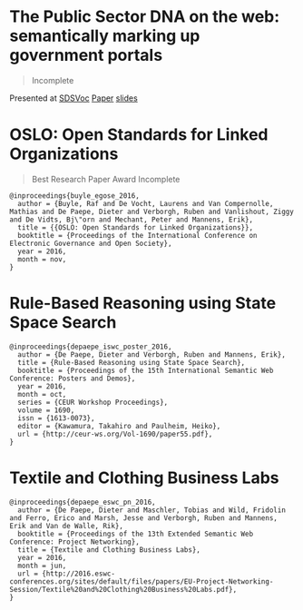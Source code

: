 # The Public Sector DNA on the web: semantically marking up government portals

> Incomplete

Presented at [SDSVoc](https://www.w3.org/2016/11/sdsvoc/)
[Paper](https://www.w3.org/2016/11/sdsvoc/SDSVoc16_paper_1) [slides](https://www.w3.org/2016/11/sdsvoc/raf)

# OSLO: Open Standards for Linked Organizations

> Best Research Paper Award
> Incomplete

```
@inproceedings{buyle_egose_2016,
  author = {Buyle, Raf and De Vocht, Laurens and Van Compernolle, Mathias and De Paepe, Dieter and Verborgh, Ruben and Vanlishout, Ziggy and De Vidts, Bj\"orn and Mechant, Peter and Mannens, Erik},
  title = {{OSLO: Open Standards for Linked Organizations}},
  booktitle = {Proceedings of the International Conference on Electronic Governance and Open Society},
  year = 2016,
  month = nov,
}
```


# Rule-Based Reasoning using State Space Search

```
@inproceedings{depaepe_iswc_poster_2016,
  author = {De Paepe, Dieter and Verborgh, Ruben and Mannens, Erik},
  title = {Rule-Based Reasoning using State Space Search},
  booktitle = {Proceedings of the 15th International Semantic Web Conference: Posters and Demos},
  year = 2016,
  month = oct,
  series = {CEUR Workshop Proceedings},
  volume = 1690,
  issn = {1613-0073},
  editor = {Kawamura, Takahiro and Paulheim, Heiko},
  url = {http://ceur-ws.org/Vol-1690/paper55.pdf},
}
```


# Textile and Clothing Business Labs

```
@inproceedings{depaepe_eswc_pn_2016,
  author = {De Paepe, Dieter and Maschler, Tobias and Wild, Fridolin and Ferro, Erico and Marsh, Jesse and Verborgh, Ruben and Mannens, Erik and Van de Walle, Rik},
  booktitle = {Proceedings of the 13th Extended Semantic Web Conference: Project Networking},
  title = {Textile and Clothing Business Labs},
  year = 2016,
  month = jun,
  url = {http://2016.eswc-conferences.org/sites/default/files/papers/EU-Project-Networking-Session/Textile%20and%20Clothing%20Business%20Labs.pdf},
}
```
